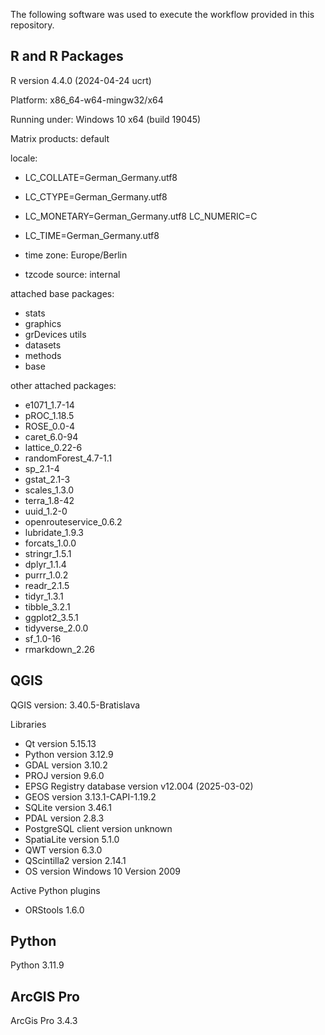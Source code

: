 The following software was used to execute the workflow provided in this repository. 

## R and R Packages
R version 4.4.0 (2024-04-24 ucrt) <p>
Platform: x86_64-w64-mingw32/x64 <p>
Running under: Windows 10 x64 (build 19045) <p>
Matrix products: default <p>

locale:
* LC_COLLATE=German_Germany.utf8
* LC_CTYPE=German_Germany.utf8
* LC_MONETARY=German_Germany.utf8 LC_NUMERIC=C
* LC_TIME=German_Germany.utf8    

* time zone: Europe/Berlin
* tzcode source: internal

attached base packages:
* stats
* graphics
* grDevices utils
* datasets
* methods
* base     

other attached packages:
* e1071_1.7-14
* pROC_1.18.5
* ROSE_0.0-4
* caret_6.0-94
* lattice_0.22-6
* randomForest_4.7-1.1
* sp_2.1-4
* gstat_2.1-3
* scales_1.3.0
* terra_1.8-42
* uuid_1.2-0
* openrouteservice_0.6.2
* lubridate_1.9.3
* forcats_1.0.0
* stringr_1.5.1
* dplyr_1.1.4
* purrr_1.0.2
* readr_2.1.5
* tidyr_1.3.1
* tibble_3.2.1
* ggplot2_3.5.1
* tidyverse_2.0.0
* sf_1.0-16
* rmarkdown_2.26        

## QGIS
QGIS version: 3.40.5-Bratislava 
 
Libraries
* Qt version 5.15.13
* Python version 3.12.9
* GDAL version 3.10.2
* PROJ version 9.6.0
* EPSG Registry database version v12.004 (2025-03-02)
* GEOS version 3.13.1-CAPI-1.19.2
* SQLite version 3.46.1
* PDAL version 2.8.3
* PostgreSQL client version unknown
* SpatiaLite version 5.1.0
* QWT version 6.3.0
* QScintilla2 version 2.14.1
* OS version Windows 10 Version 2009
 
Active Python plugins
* ORStools 1.6.0

## Python 
Python 3.11.9

## ArcGIS Pro
ArcGis Pro 3.4.3
